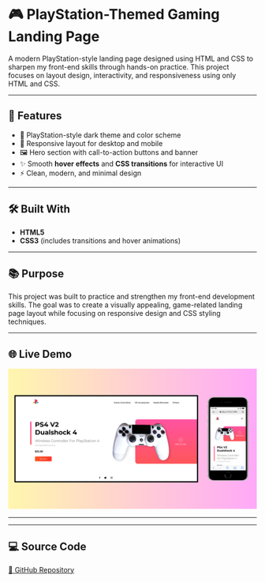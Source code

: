 # 🎮 PlayStation-Themed Gaming Landing Page

A modern PlayStation-style landing page designed using HTML and CSS to sharpen my front-end skills through hands-on practice. This project focuses on layout design, interactivity, and responsiveness using only HTML and CSS.

---

## 🚀 Features

- 🎨 PlayStation-style dark theme and color scheme
- 📱 Responsive layout for desktop and mobile
- 🖼️ Hero section with call-to-action buttons and banner
- ✨ Smooth **hover effects** and **CSS transitions** for interactive UI
- ⚡ Clean, modern, and minimal design

---

## 🛠️ Built With

- **HTML5**
- **CSS3** (includes transitions and hover animations)

---

## 📚 Purpose

This project was built to practice and strengthen my front-end development skills. The goal was to create a visually appealing, game-related landing page layout while focusing on responsive design and CSS styling techniques.

---

## 🌐 Live Demo

[![Website Preview](assets/images/gaming.png
)](https://nufail-01.github.io/Loruki-Cloud-Hosting/)

---

---

## 💻 Source Code

[🔗 GitHub Repository]((https://github.com/nufail-01/PlayStation-UI.git))

